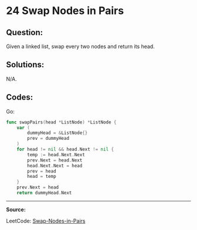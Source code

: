24 Swap Nodes in Pairs
======================

Question:
---------

Given a linked list, swap every two nodes and return its head.

Solutions:
----------

N/A.

Codes:
------

Go:

```go
func swapPairs(head *ListNode) *ListNode {
    var (
        dummyHead = &ListNode{}
        prev = dummyHead
    )
    for head != nil && head.Next != nil {
        temp := head.Next.Next
        prev.Next = head.Next
        head.Next.Next = head
        prev = head
        head = temp
    }
    prev.Next = head
    return dummyHead.Next
```

---

**Source:**

LeetCode:
[Swap-Nodes-in-Pairs](https://leetcode.com/problems/swap-nodes-in-pairs/)
